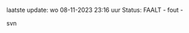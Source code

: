 laatste update: 
wo 08-11-2023 23:16   uur 
Status: FAALT - fout - 
<div class="service R">svn</div>